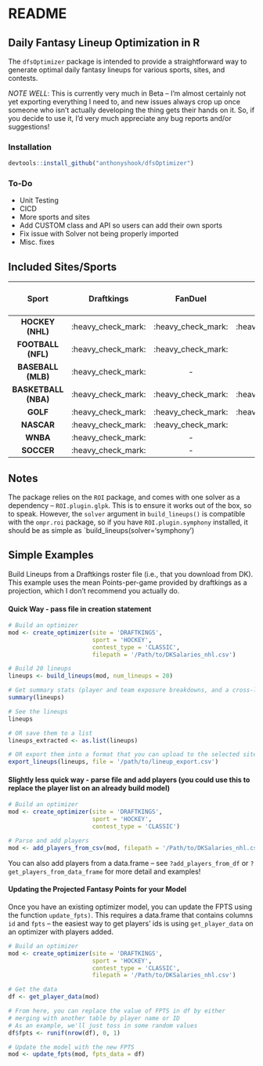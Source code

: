 README
================

## Daily Fantasy Lineup Optimization in R

The `dfsOptimizer` package is intended to provide a straightforward way
to generate optimal daily fantasy lineups for various sports, sites, and
contests.

*NOTE WELL*: This is currently very much in Beta – I’m almost certainly
not yet exporting everything I need to, and new issues always crop up
once someone who isn’t actually developing the thing gets their hands on
it. So, if you decide to use it, I’d very much appreciate any bug
reports and/or suggestions\!

### Installation

``` r
devtools::install_github("anthonyshook/dfsOptimizer")
```

### To-Do

  - Unit Testing
  - CICD
  - More sports and sites
  - Add CUSTOM class and API so users can add their own sports
  - Fix issue with Solver not being properly imported
  - Misc.
fixes

## Included Sites/Sports

|        Sport         |      Draftkings      |       FanDuel        |        Yahoo         | Draftkings Single Game | FanDuel Single Game |
| :------------------: | :------------------: | :------------------: | :------------------: | :--------------------: | :-----------------: |
|   **HOCKEY (NHL)**   | :heavy\_check\_mark: | :heavy\_check\_mark: | :heavy\_check\_mark: |  :heavy\_check\_mark:  |         \-          |
|  **FOOTBALL (NFL)**  | :heavy\_check\_mark: | :heavy\_check\_mark: |          \-          |  :heavy\_check\_mark:  |         \-          |
|  **BASEBALL (MLB)**  | :heavy\_check\_mark: |          \-          |          \-          |  :heavy\_check\_mark:  |         \-          |
| **BASKETBALL (NBA)** | :heavy\_check\_mark: | :heavy\_check\_mark: | :heavy\_check\_mark: |  :heavy\_check\_mark:  |         \-          |
|       **GOLF**       | :heavy\_check\_mark: | :heavy\_check\_mark: | :heavy\_check\_mark: |           \-           |         \-          |
|      **NASCAR**      | :heavy\_check\_mark: | :heavy\_check\_mark: |          \-          |           \-           |         \-          |
|       **WNBA**       | :heavy\_check\_mark: |          \-          |          \-          |           \-           |         \-          |
|      **SOCCER**      | :heavy\_check\_mark: |          \-          |          \-          |           \-           |         \-          |

## Notes

The package relies on the `ROI` package, and comes with one solver as a
dependency – `ROI.plugin.glpk`. This is to ensure it works out of the
box, so to speak. However, the `solver` argument in `build_lineups()` is
compatible with the `ompr.roi` package, so if you have
`ROI.plugin.symphony` installed, it should be as simple as
\`build\_lineups(solver=‘symphony’)

## Simple Examples

Build Lineups from a Draftkings roster file (i.e., that you download
from DK). This example uses the mean Points-per-game provided by
draftkings as a projection, which I don’t recommend you actually do.

#### Quick Way - pass file in creation statement

``` r
# Build an optimizer
mod <- create_optimizer(site = 'DRAFTKINGS', 
                        sport = 'HOCKEY', 
                        contest_type = 'CLASSIC', 
                        filepath = '/Path/to/DKSalaries_nhl.csv')

# Build 20 lineups
lineups <- build_lineups(mod, num_lineups = 20)

# Get summary stats (player and team exposure breakdowns, and a cross-lineup similarity measure)
summary(lineups)

# See the lineups
lineups

# OR save them to a list
lineups_extracted <- as.list(lineups)

# OR export them into a format that you can upload to the selected site
export_lineups(lineups, file = '/path/to/lineup_export.csv')
```

#### Slightly less quick way - parse file and add players (you could use this to replace the player list on an already build model)

``` r
# Build an optimizer
mod <- create_optimizer(site = 'DRAFTKINGS', 
                        sport = 'HOCKEY', 
                        contest_type = 'CLASSIC')

# Parse and add players
mod <- add_players_from_csv(mod, filepath = '/Path/to/DKSalaries_nhl.csv')
```

You can also add players from a data.frame – see `?add_players_from_df`
or `?get_players_from_data_frame` for more detail and examples\!

#### Updating the Projected Fantasy Points for your Model

Once you have an existing optimizer model, you can update the FPTS using
the function `update_fpts)`. This requires a data.frame that contains
columns `id` and `fpts` – the easiest way to get players’ ids is using
`get_player_data` on an optimizer with players added.

``` r
# Build an optimizer
mod <- create_optimizer(site = 'DRAFTKINGS', 
                        sport = 'HOCKEY', 
                        contest_type = 'CLASSIC',
                        filepath = '/Path/to/DKSalaries_nhl.csv')

# Get the data
df <- get_player_data(mod)

# From here, you can replace the value of FPTS in df by either
# merging with another table by player name or ID
# As an example, we'll just toss in some random values
df$fpts <- runif(nrow(df), 0, 1)

# Update the model with the new FPTS
mod <- update_fpts(mod, fpts_data = df)
```
